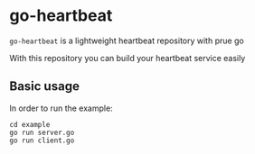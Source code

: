 # go-heartbeat

`go-heartbeat` is a lightweight heartbeat repository with prue go

With this repository you can build your heartbeat service easily

## Basic usage



In order to run the example:

```shell
cd example
go run server.go
go run client.go
```

